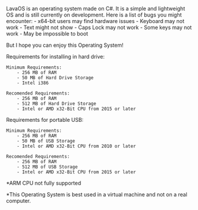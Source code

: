 LavaOS is an operating system made on C#. It is a simple and lightweight OS and is still currently on development.
Here is a list of bugs you might encounter:
    - x64-bit users may find hardware issues
    - Keyboard may not work
    - Text might not show
    - Caps Lock may not work
    - Some keys may not work
    - May be impossible to boot

But I hope you can enjoy this Operating System!

Requirements for installing in hard drive:
    
    Minimum Requirements:
        - 256 MB of RAM
        - 50 MB of Hard Drive Storage
        - Intel i386

    Recomended Requirements:
        - 256 MB of RAM
        - 512 MB of Hard Drive Storage
        - Intel or AMD x32-Bit CPU from 2015 or later
    
Requirements for portable USB:
    
    Minimum Requirements:
        - 256 MB of RAM
        - 50 MB of USB Storage
        - Intel or AMD x32-Bit CPU from 2010 or later
        
    Recomended Requirements:
        - 256 MB of RAM
        - 512 MB of USB Storage
        - Intel or AMD x32-Bit CPU from 2015 or later
        

*ARM CPU not fully supported

*This Operating System is best used in a virtual machine and not on a real computer.
